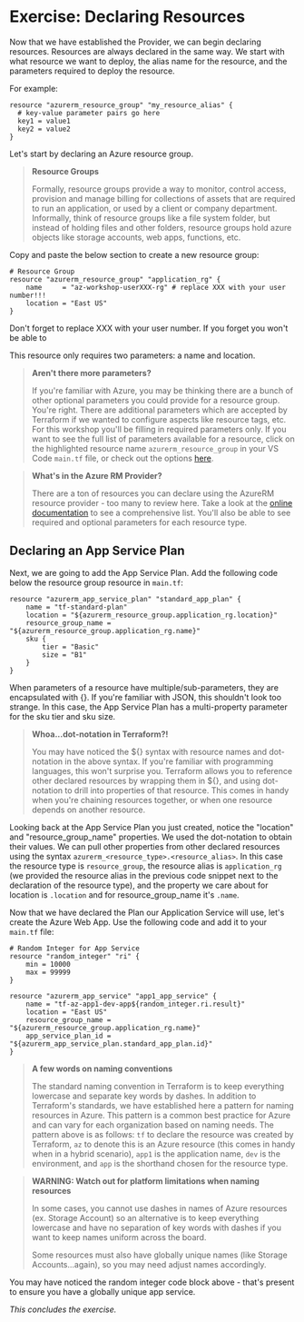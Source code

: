# Exercise: Declaring Resources

Now that we have established the Provider, we can begin declaring resources. Resources are always declared in the same way. We start with what resource we want to deploy, the alias name for the resource, and the parameters required to deploy the resource.

For example:

```
resource "azurerm_resource_group" "my_resource_alias" {
  # key-value parameter pairs go here
  key1 = value1
  key2 = value2
}
```

Let's start by declaring an Azure resource group. 

> **Resource Groups** 
>
> Formally, resource groups provide a way to monitor, control access, provision and manage billing for collections of assets that are required to run an application, or used by a client or company department. Informally, think of resource groups like a file system folder, but instead of holding files and other folders, resource groups hold azure objects like storage accounts, web apps, functions, etc.

Copy and paste the below section to create a new resource group:

```
# Resource Group
resource "azurerm_resource_group" "application_rg" {
    name     = "az-workshop-userXXX-rg" # replace XXX with your user number!!!
    location = "East US"
}
```

Don't forget to replace XXX with your user number. If you forget you won't be able to 

This resource only requires two parameters: a name and location. 

> **Aren't there more parameters?**
>
> If you're familiar with Azure, you may be thinking there are a bunch of other optional parameters you could provide for a resource group. You're right. There are additional parameters which are accepted by Terraform if we wanted to configure aspects like resource tags, etc. For this workshop you'll be filling in required parameters only. If you want to see the full list of parameters available for a resource, click on the highlighted resource name `azurerm_resource_group` in your VS Code `main.tf` file, or check out the options [here](https://www.terraform.io/docs/providers/azurerm/r/resource_group.html). 

> **What's in the Azure RM Provider?**
>
> There are a ton of resources you can declare using the AzureRM resource provider - too many to review here. Take a look at the [online documentation](https://www.terraform.io/docs/providers/azurerm/index.html) to see a comprehensive list. You'll also be able to see required and optional parameters for each resource type.

## Declaring an App Service Plan

Next, we are going to add the App Service Plan. Add the following code below the resource group resource in `main.tf`:

```
resource "azurerm_app_service_plan" "standard_app_plan" {
    name = "tf-standard-plan"
    location = "${azurerm_resource_group.application_rg.location}"
    resource_group_name = "${azurerm_resource_group.application_rg.name}"
    sku {
        tier = "Basic"
        size = "B1"
    }
}
```

When parameters of a resource have multiple/sub-parameters, they are encapsulated with {}. If you're familiar with JSON, this shouldn't look too strange. In this case, the App Service Plan has a multi-property parameter for the sku tier and sku size.

> **Whoa...dot-notation in Terraform?!**
>
> You may have noticed the ${} syntax with resource names and dot-notation in the above syntax. If you're familiar with programming languages, this won't surprise you. Terraform allows you to reference other declared resources by wrapping them in ${}, and using dot-notation to drill into properties of that resource. This comes in handy when you're chaining resources together, or when one resource depends on another resource. 
 
Looking back at the App Service Plan you just created, notice the "location" and "resource_group_name" properties. We used the dot-notation to obtain their values. We can pull other properties from other declared resources using the syntax `azurerm_<resource_type>.<resource_alias>`. In this case the resource type is `resource_group`, the resource alias is `application_rg` (we provided the resource alias in the previous code snippet next to the declaration of the resource type), and the property we care about for location is `.location` and for resource_group_name it's `.name`.

Now that we have declared the Plan our Application Service will use, let's create the Azure Web App. Use the following code and add it to your `main.tf` file:

```
# Random Integer for App Service
resource "random_integer" "ri" {
    min = 10000
    max = 99999
}

resource "azurerm_app_service" "app1_app_service" {
    name = "tf-az-app1-dev-app${random_integer.ri.result}"
    location = "East US"
    resource_group_name = "${azurerm_resource_group.application_rg.name}"
    app_service_plan_id = "${azurerm_app_service_plan.standard_app_plan.id}"
}
```

> **A few words on naming conventions**
>
> The standard naming convention in Terraform is to keep everything lowercase and separate key words by dashes. In addition to Terraform's standards, we have established here a pattern for naming resources in Azure. This pattern is a common best practice for Azure and can vary for each organization based on naming needs. The pattern above is as follows: `tf` to declare the resource was created by Terraform, `az` to denote this is an Azure resource (this comes in handy when in a hybrid scenario), `app1` is the application name, `dev` is the environment, and `app` is the shorthand chosen for the resource type. 

> **WARNING: Watch out for platform limitations when naming resources**
>
> In some cases, you cannot use dashes in names of Azure resources (ex. Storage Account) so an alternative is to keep everything lowercase and have no separation of key words with dashes if you want to keep names uniform across the board.
>
> Some resources must also have globally unique names (like Storage Accounts...again), so you may need adjust names accordingly. 

You may have noticed the random integer code block above - that's present to ensure you have a globally unique app service.

_This concludes the exercise._
